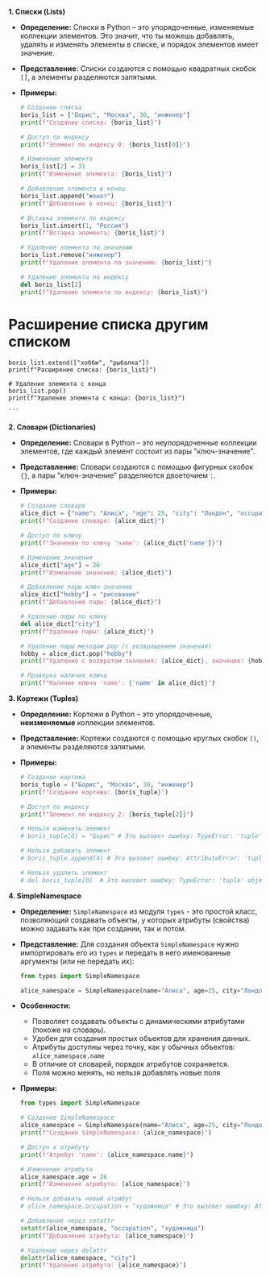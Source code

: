
**1. Списки (Lists)**

*   **Определение:** Списки в Python – это упорядоченные, изменяемые коллекции элементов. Это значит, что ты можешь добавлять, удалять и изменять элементы в списке, и порядок элементов имеет значение.
*   **Представление:** Списки создаются с помощью квадратных скобок `[]`, а элементы разделяются запятыми.

*   **Примеры:**

    ```python
    # Создание списка
    boris_list = ["Борис", "Москва", 30, "инженер"]
    print(f"Создание списка: {boris_list}")

    # Доступ по индексу
    print(f"Элемент по индексу 0: {boris_list[0]}")

    # Изменение элемента
    boris_list[2] = 31
    print(f"Изменение элемента: {boris_list}")

    # Добавление элемента в конец
    boris_list.append("женат")
    print(f"Добавление в конец: {boris_list}")

    # Вставка элемента по индексу
    boris_list.insert(1, "Россия")
    print(f"Вставка элемента: {boris_list}")

    # Удаление элемента по значению
    boris_list.remove("инженер")
    print(f"Удаление элемента по значению: {boris_list}")

    # Удаление элемента по индексу
    del boris_list[2]
    print(f"Удаление элемента по индексу: {boris_list}")

   # Расширение списка другим списком
    boris_list.extend(["хобби", "рыбалка"])
    print(f"Расширение списка: {boris_list}")

    # Удаление элемента с конца
    boris_list.pop()
    print(f"Удаление элемента с конца: {boris_list}")

    ```

**2. Словари (Dictionaries)**

*   **Определение:** Словари в Python – это неупорядоченные коллекции элементов, где каждый элемент состоит из пары "ключ-значение".
*   **Представление:** Словари создаются с помощью фигурных скобок `{}`, а пары "ключ-значение" разделяются двоеточием `:`.

*   **Примеры:**
    ```python
    # Создание словаря
    alice_dict = {"name": "Алиса", "age": 25, "city": "Лондон", "occupation": "художница"}
    print(f"Создание словаря: {alice_dict}")

    # Доступ по ключу
    print(f"Значение по ключу 'name': {alice_dict['name']}")

    # Изменение значения
    alice_dict["age"] = 26
    print(f"Изменение значения: {alice_dict}")

    # Добавление пары ключ-значение
    alice_dict["hobby"] = "рисование"
    print(f"Добавление пары: {alice_dict}")

    # Удаление пары по ключу
    del alice_dict["city"]
    print(f"Удаление пары: {alice_dict}")

    # Удаление пары методом pop (с возвращением значения)
    hobby = alice_dict.pop("hobby")
    print(f"Удаление с возвратом значения: {alice_dict}, значение: {hobby}")

    # Проверка наличия ключа
    print(f"Наличие ключа 'name': {'name' in alice_dict}")
    ```

**3. Кортежи (Tuples)**

*   **Определение:** Кортежи в Python – это упорядоченные, **неизменяемые** коллекции элементов.
*   **Представление:** Кортежи создаются с помощью круглых скобок `()`, а элементы разделяются запятыми.

*   **Примеры:**

    ```python
    # Создание кортежа
    boris_tuple = ("Борис", "Москва", 30, "инженер")
    print(f"Создание кортежа: {boris_tuple}")

    # Доступ по индексу
    print(f"Элемент по индексу 2: {boris_tuple[2]}")

    # Нельзя изменить элемент
    # boris_tuple[0] = "Борис" # Это вызовет ошибку: TypeError: 'tuple' object does not support item assignment

    # Нельзя добавить элемент
    # boris_tuple.append(4) # Это вызовет ошибку: AttributeError: 'tuple' object has no attribute 'append'

    # Нельзя удалить элемент
    # del boris_tuple[0]  # Это вызовет ошибку: TypeError: 'tuple' object doesn't support item deletion
    ```

**4. SimpleNamespace**

*   **Определение:** `SimpleNamespace` из модуля `types` - это простой класс, позволяющий создавать объекты, у которых атрибуты (свойства) можно задавать как при создании, так и потом.
*   **Представление:** Для создания объекта `SimpleNamespace` нужно импортировать его из `types` и передать в него именованные аргументы (или не передать их):
     ```python
    from types import SimpleNamespace

    alice_namespace = SimpleNamespace(name="Алиса", age=25, city="Лондон")
    ```
*  **Особенности:**
    *  Позволяет создавать объекты с динамическими атрибутами (похоже на словарь).
    *  Удобен для создания простых объектов для хранения данных.
    *  Атрибуты доступны через точку, как у обычных объектов: `alice_namespace.name`
    *  В отличие от словарей, порядок атрибутов сохраняется.
    *  Поля можно менять, но нельзя добавлять новые поля

*  **Примеры:**
    ```python
    from types import SimpleNamespace

    # Создание SimpleNamespace
    alice_namespace = SimpleNamespace(name="Алиса", age=25, city="Лондон")
    print(f"Создание SimpleNamespace: {alice_namespace}")

    # Доступ к атрибуту
    print(f"Атрибут 'name': {alice_namespace.name}")

    # Изменение атрибута
    alice_namespace.age = 26
    print(f"Изменение атрибута: {alice_namespace}")

    # Нельзя добавить новый атрибут
    # alice_namespace.occupation = "художница" # Это вызовет ошибку: AttributeError: 'SimpleNamespace' object has no attribute 'occupation'

   # Добавление через setattr
    setattr(alice_namespace, "occupation", "художница")
    print(f"Добавление атрибута: {alice_namespace}")

    # Удаление через delattr
    delattr(alice_namespace, "city")
    print(f"Удаление атрибута: {alice_namespace}")
    ```
